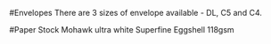 #Envelopes
There are 3 sizes of envelope available - DL, C5 and C4.

#Paper Stock
Mohawk ultra white Superfine Eggshell 118gsm
